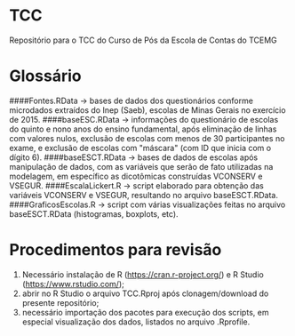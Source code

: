 # TCC
Repositório para o TCC do Curso de Pós da Escola de Contas do TCEMG

# Glossário

####Fontes.RData -> bases de dados dos questionários conforme microdados extraídos do Inep (Saeb), escolas de Minas Gerais no exercício de 2015.
####baseESC.RData -> informações do questionário de escolas do quinto e nono anos do ensino fundamental, após eliminação de linhas com valores nulos, exclusão de escolas com menos de 30 participantes no exame, e exclusão de escolas com "máscara" (com ID que inicia com o dígito 6).
####baseESCT.RData -> bases de dados de escolas após manipulação de dados, com as variáveis que serão de fato utilizadas na modelagem, em específico as dicotômicas construídas VCONSERV e VSEGUR.
####EscalaLickert.R -> script elaborado para obtenção das variáveis VCONSERV e VSEGUR, resultando no arquivo baseESCT.RData.
####GraficosEscolas.R -> script com várias visualizações feitas no arquivo baseESCT.RData (histogramas, boxplots, etc).

# Procedimentos para revisão

1) Necessário instalação de R (https://cran.r-project.org/) e R Studio (https://www.rstudio.com/);
2) abrir no R Studio o arquivo TCC.Rproj após clonagem/download do presente repositório;
3) necessário importação dos pacotes para execução dos scripts, em especial visualização dos dados, listados no arquivo .Rprofile.
